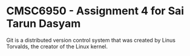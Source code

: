 # CMSC6950 - Assignment 4 for Sai Tarun Dasyam

Git is a distributed version control system that was created by
Linus Torvalds, the creator of the Linux kernel.

